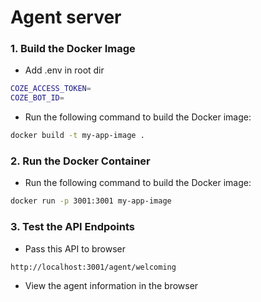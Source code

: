 # Agent server

### 1. Build the Docker Image

- Add .env in root dir

```bash
COZE_ACCESS_TOKEN=
COZE_BOT_ID=
```

- Run the following command to build the Docker image:

```bash
docker build -t my-app-image .
```

### 2. Run the Docker Container

- Run the following command to build the Docker image:

```bash
docker run -p 3001:3001 my-app-image
```

### 3. Test the API Endpoints

- Pass this API to browser

```bash
http://localhost:3001/agent/welcoming
```

- View the agent information in the browser
